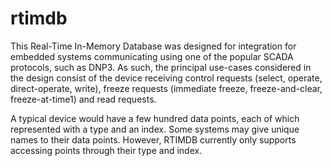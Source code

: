 rtimdb
======

This Real-Time In-Memory Database was designed for integration for embedded systems communicating using one
of the popular SCADA protocols, such as DNP3. As such, the principal use-cases considered in the design 
consist of the device receiving control requests (select, operate, direct-operate, write), freeze requests 
(immediate freeze, freeze-and-clear, freeze-at-time1) and read requests.

A typical device would have a few hundred data points, each of which represented with a type and an index.
Some systems may give unique names to their data points. However, RTIMDB currently only supports accessing 
points through their type and index.
